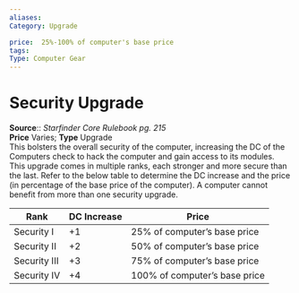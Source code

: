 ```yaml
---
aliases: 
Category: Upgrade

price:  25%-100% of computer's base price
tags: 
Type: Computer Gear
---
```


# Security Upgrade

**Source**:: _Starfinder Core Rulebook pg. 215_  
**Price** Varies; **Type** Upgrade  
This bolsters the overall security of the computer, increasing the DC of the Computers check to hack the computer and gain access to its modules. This upgrade comes in multiple ranks, each stronger and more secure than the last. Refer to the below table to determine the DC increase and the price (in percentage of the base price of the computer). A computer cannot benefit from more than one security upgrade.

| Rank         | DC Increase | Price                         |
|--------------|-------------|-------------------------------|
| Security I   | +1          | 25% of computer’s base price  |
| Security II  | +2          | 50% of computer’s base price  |
| Security III | +3          | 75% of computer’s base price  |
| Security IV  | +4          | 100% of computer’s base price |
